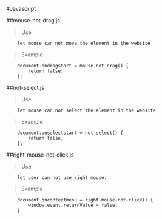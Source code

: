 #Javascript

##mouse-not-drag.js

> Use

```
	let mouse can not move the element in the website
```

> Example

```
	document.ondragstart = mouse-not-drag() {
		return false;
	};
```

##not-select.js

> Use

```
	let mouse can not select the element in the website
```

> Example

```
	document.onselectstart = not-select() {
		return false;
	};
```

##right-mouse-not-click.js

> Use

```
	let user can not use right mouse.
```

> Example

```
	document.oncontextmenu = right-mouse-not-click() {
		window.event.returnValue = false;
	}
```
